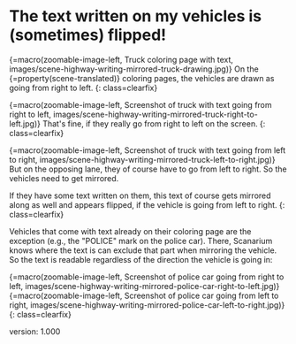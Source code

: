 # The text written on my vehicles is (sometimes) flipped!

{=macro(zoomable-image-left, Truck coloring page with text, images/scene-highway-writing-mirrored-truck-drawing.jpg)}
On the {=property(scene-translated)} coloring pages, the vehicles are drawn as going from right to left.
{: class=clearfix}

{=macro(zoomable-image-left, Screenshot of truck with text going from right to left, images/scene-highway-writing-mirrored-truck-right-to-left.jpg)}
That's fine, if they really go from right to left on the screen.
{: class=clearfix}

{=macro(zoomable-image-left, Screenshot of truck with text going from left to right, images/scene-highway-writing-mirrored-truck-left-to-right.jpg)}
But on the opposing lane, they of course have to go from left to right.
So the vehicles need to get mirrored.

If they have some text written on them, this text of course gets mirrored along as well and appears flipped, if the vehicle is going from left to right.
{: class=clearfix}

Vehicles that come with text already on their coloring page are the exception (e.g., the "POLICE" mark on the police car).
There, Scanarium knows where the text is can exclude that part when mirroring the vehicle.
So the text is readable regardless of the direction the vehicle is going in:

{=macro(zoomable-image-left, Screenshot of police car going from right to left, images/scene-highway-writing-mirrored-police-car-right-to-left.jpg)}
{=macro(zoomable-image-left, Screenshot of police car going from left to right, images/scene-highway-writing-mirrored-police-car-left-to-right.jpg)}
{: class=clearfix}

version: 1.000

